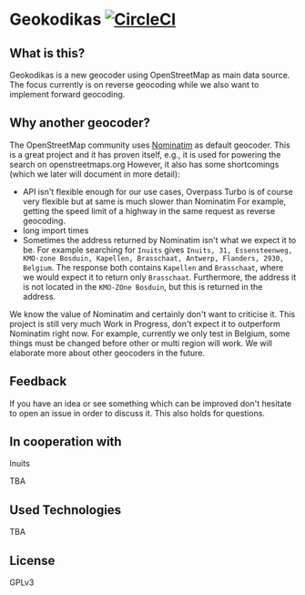 Geokodikas [![CircleCI](https://circleci.com/gh/geokodikas/geokodikas/tree/master.svg?style=svg)](https://circleci.com/gh/geokodikas/geokodikas/tree/master)
==========

## What is this?

Geokodikas is a new geocoder using OpenStreetMap as main data source.
The focus currently is on reverse geocoding while we also want to implement forward geocoding.

## Why another geocoder?

The OpenStreetMap community uses [Nominatim](https://github.com/openstreetmap/nominatim) as default geocoder.
This is a great project and it has proven itself, e.g., it is used for powering the search on openstreetmaps.org
However, it also has some shortcomings (which we later will document in more detail):

 - API isn't flexible enough for our use cases, Overpass Turbo is of course very flexible but at same is much slower than Nominatim
   For example, getting the speed limit of a highway in the same request as reverse geocoding.
 - long import times
 - Sometimes the address returned by Nominatim isn't what we expect it to be.
   For example searching for `Inuits` gives `Inuits, 31, Essensteenweg, KMO-zone Bosduin, Kapellen, Brasschaat, Antwerp, Flanders, 2930, Belgium`.
   The response both contains `Kapellen` and `Brasschaat`, where we would expect it to return only `Brasschaat`.
   Furthermore, the address it is not located in the `KMO-ZOne Bosduin`, but this is returned in the address.

We know the value of Nominatim and certainly don't want to criticise it.
This project is still very much Work in Progress, don't expect it to outperform Nominatim right now.
For example, currently we only test in Belgium, some things must be changed before other or multi region will work.
We will elaborate more about other geocoders in the future.


## Feedback

If you have an idea or see something which can be improved don't hesitate to open an issue in order to discuss it.
This also holds for questions.


## In cooperation with

Inuits

TBA

## Used Technologies

TBA

## License

GPLv3
